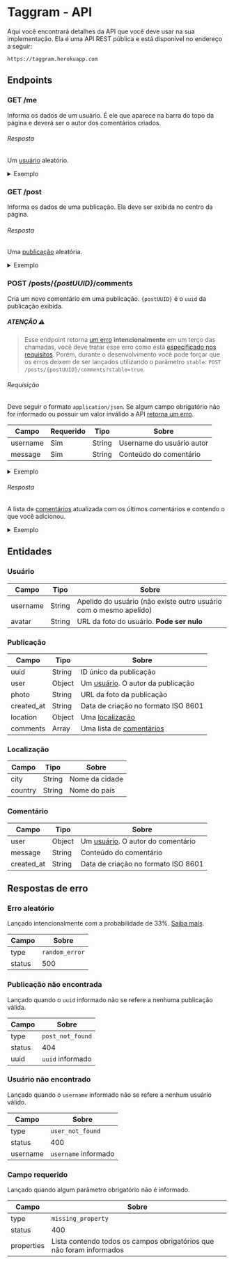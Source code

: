 # Taggram - API

Aqui você encontrará detalhes da API que você deve usar na sua implementação. Ela é uma API REST pública e está disponível no endereço a seguir:
```
https://taggram.herokuapp.com
```

## Endpoints

### GET /me
Informa os dados de um usuário. É ele que aparece na barra do topo da página e deverá ser o autor dos comentários criados.

###### Resposta
Um [usuário](#usuário) aleatório.

<details>
<summary>Exemplo</summary>

```
{
  "username": "Mervin.Crooks11",
  "avatar": "https://s3.amazonaws.com/uifaces/faces/twitter/stayuber/128.jpg"
}
```
</details>

### GET /post
Informa os dados de uma publicação. Ela deve ser exibida no centro da página.

###### Resposta
Uma [publicação](#publicação) aleatória.

<details>
<summary>Exemplo</summary>

```
{
  "uuid": "f198e91a-1819-4da1-b7af-80a3aa9f3c90",
  "user": {
    "username": "Tremaine43",
    "avatar": null
  },
  "photo": "https://source.unsplash.com/random/800x800",
  "created_at": "2020-03-01T10:49:08.880Z",
  "location": {
    "city": "Robertsberg",
    "country": "Kyrgyz Republic"
  },
  "comments": [
    {
      "user": {
        "username": "Cali83",
        "avatar": "https://s3.amazonaws.com/uifaces/faces/twitter/cyril_gaillard/128.jpg"
      },
      "message": "We need to transmit the auxiliary IB port!",
      "created_at": "2020-10-09T23:02:20.716Z"
    }
  ]
}
```
</details>

### POST /posts/*{postUUID}*/comments
Cria um novo comentário em uma publicação. `{postUUID}` é o `uuid` da publicação exibida.

##### ATENÇÃO :warning:
> Esse endpoint retorna [um erro](#erro-aleatório) **intencionalmente** em um terço das chamadas, você deve tratar esse erro como está [especificado nos requisitos](README.md#requisitos). Porém, durante o desenvolvimento você pode forçar que os erros deixem de ser lançados utilizando o parâmetro `stable`: `POST /posts/{postUUID}/comments?stable=true`.

###### Requisição
Deve seguir o formato `application/json`. Se algum campo obrigatório não for informado ou possuir um valor inválido a API [retorna um erro](#respostas-de-erro).

Campo      | Requerido | Tipo   | Sobre
-----------|-----------|--------|------
username   | Sim       | String | Username do usuário autor
message    | Sim       | String | Conteúdo do comentário

<details>
<summary>Exemplo</summary>

```
{
  "username": "Brielle48",
  "message": "hello world"
}
```
</details>

###### Resposta
A lista de [comentários](#comentário) atualizada com os últimos comentários e contendo o que você adicionou.

<details>
<summary>Exemplo</summary>

```
[  
  {
    "user": {
      "username": "Cali83",
      "avatar": "https://s3.amazonaws.com/uifaces/faces/twitter/cyril_gaillard/128.jpg"
    },
    "message": "We need to transmit the auxiliary IB port!",
    "created_at": "2020-10-09T23:02:20.716Z"
  },
  {
    "user": {
      "username": "Brielle48",
      "avatar": null
    },
    "message": "hello world",
    "created_at": "2020-10-09T23:55:59.531Z"
  }
]
```
</details>

## Entidades

### Usuário
Campo      | Tipo   | Sobre
-----------|--------|------
username   | String | Apelido do usuário (não existe outro usuário com o mesmo apelido)
avatar     | String | URL da foto do usuário. **Pode ser nulo**

### Publicação
Campo      | Tipo   | Sobre
-----------|--------|------
uuid       | String | ID único da publicação
user       | Object | Um [usuário](#usuário). O autor da publicação
photo      | String | URL da foto da publicação
created_at | String | Data de criação no formato ISO 8601
location   | Object | Uma [localização](#localização)
comments   | Array  | Uma lista de [comentários](#comentário)

### Localização
Campo      | Tipo   | Sobre
-----------|--------|------
city       | String | Nome da cidade
country    | String | Nome do país

### Comentário
Campo      | Tipo   | Sobre
-----------|--------|------
user       | Object | Um [usuário](#usuário). O autor do comentário
message    | String | Conteúdo do comentário
created_at | String | Data de criação no formato ISO 8601

## Respostas de erro

### Erro aleatório
Lançado intencionalmente com a probabilidade de 33%. [Saiba mais](#atenção-warning).

Campo      | Sobre
-----------|------
type       | `random_error`
status     | 500

### Publicação não encontrada
Lançado quando o `uuid` informado não se refere a nenhuma publicação válida.

Campo      | Sobre
-----------|------
type       | `post_not_found`
status     | 404
uuid       | `uuid` informado

### Usuário não encontrado
Lançado quando o `username` informado não se refere a nenhum usuário válido.

Campo      | Sobre
-----------|------
type       | `user_not_found`
status     | 400
username   | `username` informado

### Campo requerido
Lançado quando algum parâmetro obrigatório não é informado.

Campo      | Sobre
-----------|------
type       | `missing_property`
status     | 400
properties | Lista contendo todos os campos obrigatórios que não foram informados
